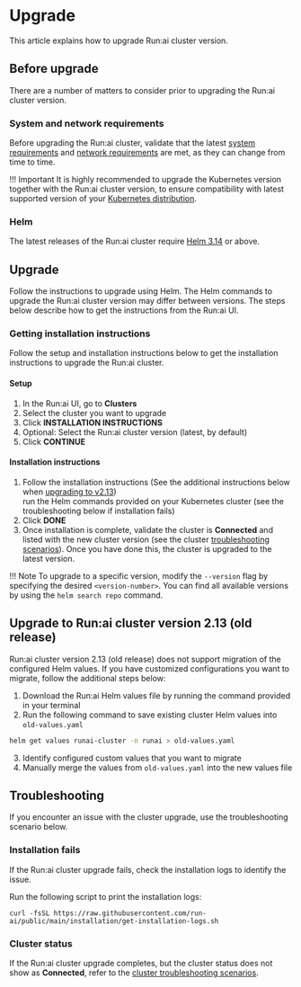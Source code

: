 # Upgrade

This article explains how to upgrade Run:ai cluster version.

## Before upgrade

There are a number of matters to consider prior to upgrading the Run:ai cluster version.

### System and network requirements

Before upgrading the Run:ai cluster, validate that the latest [system requirements](system-requirements.md) and [network requirements](../docs/cluster-installation/network-req.md) are met, as they can change from time to time.

!!! Important It is highly recommended to upgrade the Kubernetes version together with the Run:ai cluster version, to ensure compatibility with latest supported version of your [Kubernetes distribution](system-requirements.md#kubernetes-distribution).

### Helm

The latest releases of the Run:ai cluster require [Helm 3.14](https://helm.sh/docs/helm/helm_install/) or above.

## Upgrade

Follow the instructions to upgrade using Helm. The Helm commands to upgrade the Run:ai cluster version may differ between versions. The steps below describe how to get the instructions from the Run:ai UI.

### Getting installation instructions

Follow the setup and installation instructions below to get the installation instructions to upgrade the Run:ai cluster.

#### Setup

1. In the Run:ai UI, go to **Clusters**
2. Select the cluster you want to upgrade
3. Click **INSTALLATION INSTRUCTIONS**
4. Optional: Select the Run:ai cluster version (latest, by default)
5. Click **CONTINUE**

#### Installation instructions

1. Follow the installation instructions (See the additional instructions below when [upgrading to v2.13](upgrade.md#upgrade-to-runai-cluster-version-213-old-release))\
   run the Helm commands provided on your Kubernetes cluster (see the troubleshooting below if installation fails)
2. Click **DONE**
3. Once installation is complete, validate the cluster is **Connected** and listed with the new cluster version (see the cluster [troubleshooting scenarios](../infrastructure-procedures/clusters.md#troubleshooting-scenarios)). Once you have done this, the cluster is upgraded to the latest version.

!!! Note To upgrade to a specific version, modify the `--version` flag by specifying the desired `<version-number>`. You can find all available versions by using the `helm search repo` command.

## Upgrade to Run:ai cluster version 2.13 (old release)

Run:ai cluster version 2.13 (old release) does not support migration of the configured Helm values. If you have customized configurations you want to migrate, follow the additional steps below:

1. Download the Run:ai Helm values file by running the command provided in your terminal
2. Run the following command to save existing cluster Helm values into `old-values.yaml`

```bash
helm get values runai-cluster -n runai > old-values.yaml
```

3. Identify configured custom values that you want to migrate
4. Manually merge the values from `old-values.yaml` into the new values file

## Troubleshooting

If you encounter an issue with the cluster upgrade, use the troubleshooting scenario below.

### Installation fails

If the Run:ai cluster upgrade fails, check the installation logs to identify the issue.

Run the following script to print the installation logs:

```
curl -fsSL https://raw.githubusercontent.com/run-ai/public/main/installation/get-installation-logs.sh
```

### Cluster status

If the Run:ai cluster upgrade completes, but the cluster status does not show as **Connected**, refer to the [cluster troubleshooting scenarios](../infrastructure-procedures/clusters.md#troubleshooting-scenarios).
